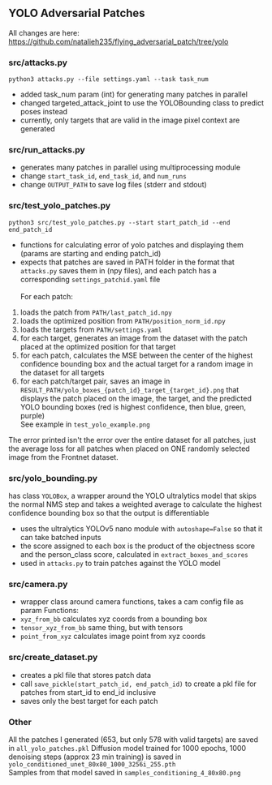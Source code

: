 ## YOLO Adversarial Patches
All changes are here: https://github.com/natalieh235/flying_adversarial_patch/tree/yolo

### src/attacks.py
`python3 attacks.py --file settings.yaml --task task_num`
- added task_num param (int) for generating many patches in parallel
- changed targeted_attack_joint to use the YOLOBounding class to predict poses instead
- currently, only targets that are valid in the image pixel context are generated

### src/run_attacks.py
- generates many patches in parallel using multiprocessing module
- change `start_task_id`, `end_task_id`, and `num_runs`
- change `OUTPUT_PATH` to save log files (stderr and stdout)

### src/test_yolo_patches.py 
`python3 src/test_yolo_patches.py --start start_patch_id --end end_patch_id`
- functions for calculating error of yolo patches and displaying them (params are starting and ending patch_id)
- expects that patches are saved in PATH folder in the format that `attacks.py` saves them in (npy files), and each patch has a corresponding `settings_patchid.yaml` file
<br><br/>
For each patch:
1. loads the patch from `PATH/last_patch_id.npy`
2. loads the optimized position from `PATH/position_norm_id.npy`
3. loads the targets from `PATH/settings.yaml`
4. for each target, generates an image from the dataset with the patch placed at the optimized position for that target
5. for each patch, calculates the MSE between the center of the highest confidence bounding box and the actual target for a random image in the dataset for all targets
6. for each patch/target pair, saves an image in `RESULT_PATH/yolo_boxes_{patch_id}_target_{target_id}.png` that displays the patch placed on the image, the target, and the predicted YOLO bounding boxes (red is highest confidence, then blue, green, purple) <br> See example in `test_yolo_example.png`

The error printed isn't the error over the entire dataset for all patches, just the average loss for all patches when placed on ONE randomly selected image from the Frontnet dataset.

### src/yolo_bounding.py
has class `YOLOBox`, a wrapper around the YOLO ultralytics model that skips the normal NMS step and takes a weighted average to calculate the highest confidence bounding box so that the output is differentiable
- uses the ultralytics YOLOv5 nano module with `autoshape=False` so that it can take batched inputs
- the score assigned to each box is the product of the objectness score and the person_class score, calculated in `extract_boxes_and_scores`
- used in `attacks.py` to train patches against the YOLO model

### src/camera.py
- wrapper class around camera functions, takes a cam config file as param
Functions: 
- `xyz_from_bb` calculates xyz coords from a bounding box
- `tensor_xyz_from_bb` same thing, but with tensors
- `point_from_xyz` calculates image point from xyz coords

### src/create_dataset.py
- creates a pkl file that stores patch data
- call `save_pickle(start_patch_id, end_patch_id)` to create a pkl file for patches from start_id to end_id inclusive
- saves only the best target for each patch

### Other
All the patches I generated (653, but only 578 with valid targets) are saved in `all_yolo_patches.pkl`
Diffusion model trained for 1000 epochs, 1000 denoising steps (approx 23 min training) is saved in `yolo_conditioned_unet_80x80_1000_3256i_255.pth ` <br>
Samples from that model saved in `samples_conditioning_4_80x80.png`